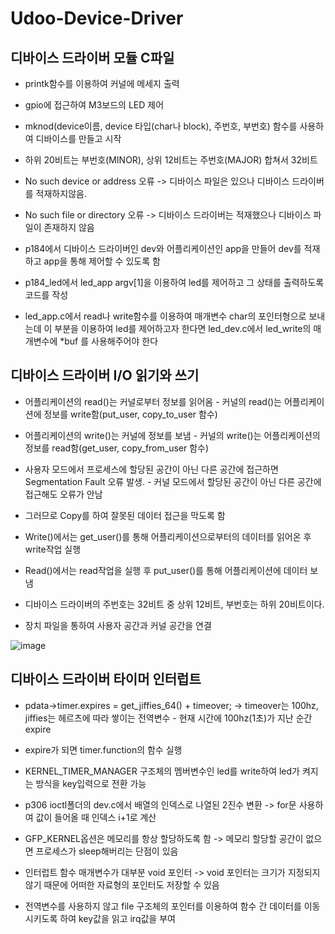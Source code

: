 # Udoo-Device-Driver

## 디바이스 드라이버 모듈 C파일

- printk함수를 이용하여 커널에 메세지 출력

- gpio에 접근하여 M3보드의 LED 제어

- mknod(device이름, device 타입(char나 block), 주번호, 부번호) 함수를 사용하여 디바이스를 만들고 시작

- 하위 20비트는 부번호(MINOR), 상위 12비트는 주번호(MAJOR) 합쳐서 32비트

- No such device or address 오류 -> 디바이스 파일은 있으나 디바이스 드라이버를 적재하지않음. 

- No such file or directory 오류 -> 디바이스 드라이버는 적재했으나 디바이스 파일이 존재하지 않음 

- p184에서 디바이스 드라이버인 dev와 어플리케이션인 app을 만들어 dev를 적재하고 app을 통해 제어할 수 있도록 함

- p184_led에서 led_app argv[1]을 이용하여 led를 제어하고 그 상태를 출력하도록 코드를 작성

- led_app.c에서 read나 write함수를 이용하여 매개변수 char의 포인터형으로 보내는데 이 부분을 이용하여 led를 제어하고자 한다면 led_dev.c에서 led_write의 매개변수에 *buf 를 사용해주어야 한다

## 디바이스 드라이버 I/O 읽기와 쓰기

- 어플리케이션의 read()는 커널로부터 정보를 읽어옴 - 커널의 read()는 어플리케이션에 정보를 write함(put_user, copy_to_user 함수)

- 어플리케이션의 write()는 커널에 정보를 보냄 - 커널의 write()는 어플리케이션의 정보를 read함(get_user, copy_from_user 함수)

- 사용자 모드에서 프로세스에 할당된 공간이 아닌 다른 공간에 접근하면 Segmentation Fault 오류 발생. - 커널 모드에서 할당된 공간이 아닌 다른 공간에 접근해도 오류가 안남

- 그러므로 Copy를 하여 잘못된 데이터 접근을 막도록 함

- Write()에서는 get_user()를 통해 어플리케이션으로부터의 데이터를 읽어온 후 write작업 실행

- Read()에서는 read작업을 실행 후 put_user()를 통해 어플리케이션에 데이터 보냄

- 디바이스 드라이버의 주번호는 32비트 중 상위 12비트, 부번호는 하위 20비트이다.

- 장치 파일을 통하여 사용자 공간과 커널 공간을 연결

![image](https://github.com/DonggeunC/Udoo-Device-Driver/assets/124149731/7ef4b3e4-9fb9-4c94-85f8-c8e43ba483b0)

## 디바이스 드라이버 타이머 인터럽트

- pdata->timer.expires = get_jiffies_64() + timeover; -> timeover는 100hz, jiffies는 헤르츠에 따라 쌓이는 전역변수 - 현재 시간에 100hz(1초)가 지난 순간 expire

- expire가 되면 timer.function의 함수 실행

- KERNEL_TIMER_MANAGER 구조체의 멤버변수인 led를 write하여 led가 켜지는 방식을 key입력으로 전환 가능

- p306 ioctl폴더의 dev.c에서 배열의 인덱스로 나열된 2진수 변환 -> for문 사용하여 값이 들어올 때 인덱스 i+1로 계산

- GFP_KERNEL옵션은 메모리를 항상 할당하도록 함 -> 메모리 할당할 공간이 없으면 프로세스가 sleep해버리는 단점이 있음

- 인터럽트 함수 매개변수가 대부분 void 포인터 -> void 포인터는 크기가 지정되지 않기 때문에 어떠한 자료형의 포인터도 저장할 수 있음

- 전역변수를 사용하지 않고 file 구조체의 포인터를 이용하여 함수 간 데이터를 이동시키도록 하여 key값을 읽고 irq값을 부여
